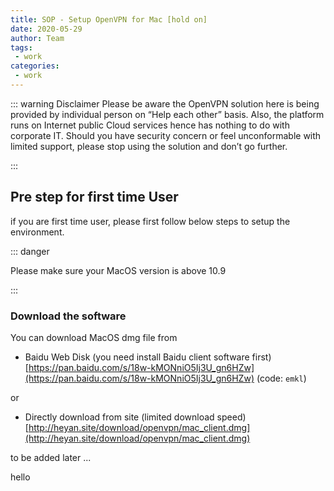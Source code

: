 ```yaml
---
title: SOP - Setup OpenVPN for Mac [hold on]
date: 2020-05-29
author: Team
tags:
 - work
categories:
 - work
---
```


::: warning Disclaimer
Please be aware the OpenVPN solution here is being provided by individual person on “Help each other” basis. Also, the platform runs on Internet public Cloud services hence has nothing to do with corporate IT. Should you have security concern or feel unconformable with limited support, please stop using the solution and don’t go further.

:::



<!-- more -->



## Pre step for first time User

if you are first time user, please first follow below steps to setup the environment.

::: danger

Please make sure your MacOS version is above 10.9

:::

### Download the software

You can download MacOS dmg file from

- Baidu Web Disk (you need install Baidu client software first)<br>[https://pan.baidu.com/s/18w-kMONniO5Ij3U_gn6HZw](https://pan.baidu.com/s/18w-kMONniO5Ij3U_gn6HZw)	(code: `emkl`)

or

- Directly download from site (limited download speed)<br>[http://heyan.site/download/openvpn/mac_client.dmg](http://heyan.site/download/openvpn/mac_client.dmg)



to be added later ...

hello	



